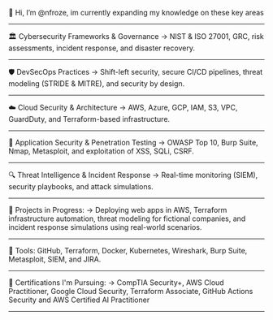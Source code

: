 👋 Hi, I’m @nfroze, im currently expanding my knowledge on these key areas

---

🏛 Cybersecurity Frameworks & Governance
 → NIST & ISO 27001, GRC, risk assessments, incident response, and disaster recovery.

---

🛡 DevSecOps Practices
 → Shift-left security, secure CI/CD pipelines, threat modeling (STRIDE & MITRE), and security by design.

---

☁️ Cloud Security & Architecture
 → AWS, Azure, GCP, IAM, S3, VPC, GuardDuty, and Terraform-based infrastructure.

---

🐞 Application Security & Penetration Testing
 → OWASP Top 10, Burp Suite, Nmap, Metasploit, and exploitation of XSS, SQLi, CSRF.

---

🔍 Threat Intelligence & Incident Response
 → Real-time monitoring (SIEM), security playbooks, and attack simulations.

---

🧪 Projects in Progress: → Deploying web apps in AWS, Terraform infrastructure automation, threat modeling for fictional companies, and incident response simulations using real-world scenarios.

---

🧰 Tools: GitHub, Terraform, Docker, Kubernetes, Wireshark, Burp Suite, Metasploit, SIEM, and JIRA.

---

📜 Certifications I'm Pursuing: → CompTIA Security+, AWS Cloud Practitioner, Google Cloud Security, Terraform Associate, GitHub Actions Security and AWS Certified AI Practitioner

---
